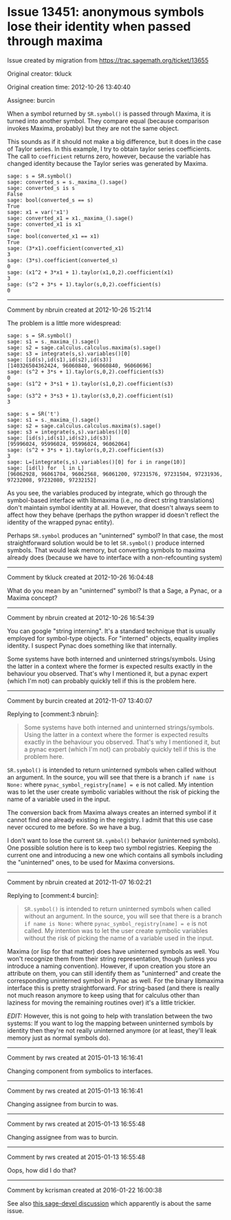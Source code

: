 # Issue 13451: anonymous symbols lose their identity when passed through maxima

Issue created by migration from https://trac.sagemath.org/ticket/13655

Original creator: tkluck

Original creation time: 2012-10-26 13:40:40

Assignee: burcin

When a symbol returned by `SR.symbol()` is passed through Maxima, it is turned into another symbol. They compare equal (because comparison invokes Maxima, probably) but they are not the same object.

This sounds as if it should not make a big difference, but it does in the case of Taylor series. In this example, I try to obtain taylor series coefficients. The call to `coefficient` returns zero, however, because the variable has changed identity because the Taylor series was generated by Maxima.



```
sage: s = SR.symbol()
sage: converted_s = s._maxima_().sage()
sage: converted_s is s
False
sage: bool(converted_s == s)
True
sage: x1 = var('x1')
sage: converted_x1 = x1._maxima_().sage()
sage: converted_x1 is x1
True
sage: bool(converted_x1 == x1)
True
sage: (3*x1).coefficient(converted_x1)
3
sage: (3*s).coefficient(converted_s)
0
sage: (x1^2 + 3*x1 + 1).taylor(x1,0,2).coefficient(x1)
3
sage: (s^2 + 3*s + 1).taylor(s,0,2).coefficient(s)
0

```



---

Comment by nbruin created at 2012-10-26 15:21:14

The problem is a little more widespread:

```
sage: s = SR.symbol()
sage: s1 = s._maxima_().sage()
sage: s2 = sage.calculus.calculus.maxima(s).sage()
sage: s3 = integrate(s,s).variables()[0]
sage: [id(s),id(s1),id(s2),id(s3)]
[140326504362424, 96060840, 96060840, 96060696]
sage: (s^2 + 3*s + 1).taylor(s,0,2).coefficient(s3)
0
sage: (s1^2 + 3*s1 + 1).taylor(s1,0,2).coefficient(s3)
0
sage: (s3^2 + 3*s3 + 1).taylor(s3,0,2).coefficient(s1)
3
```


```
sage: s = SR('t')
sage: s1 = s._maxima_().sage()
sage: s2 = sage.calculus.calculus.maxima(s).sage()
sage: s3 = integrate(s,s).variables()[0]
sage: [id(s),id(s1),id(s2),id(s3)]
[95996024, 95996024, 95996024, 96062064]
sage: (s^2 + 3*s + 1).taylor(s,0,2).coefficient(s3)
3
sage: L=[integrate(s,s).variables()[0] for i in range(10)]
sage: [id(l) for  l in L]
[96062928, 96061704, 96062568, 96061200, 97231576, 97231504, 97231936, 97232008, 97232080, 97232152]
```

As you see, the variables produced by integrate, which go through the symbol-based interface with libmaxima (i.e., no direct string translations) don't maintain symbol identity at all. However, that doesn't always seem to affect how they behave (perhaps the python wrapper id doesn't reflect the identity of the wrapped pynac entity).

Perhaps `SR.symbol` produces an "uninterned" symbol? In that case, the most straightforward solution would be to let `SR.symbol()` produce interned symbols. That would leak memory, but converting symbols to maxima already does (because we have to interface with a non-refcounting system)


---

Comment by tkluck created at 2012-10-26 16:04:48

What do you mean by an "uninterned" symbol? Is that a Sage, a Pynac, or a Maxima concept?


---

Comment by nbruin created at 2012-10-26 16:54:39

You can google "string interning". It's a standard technique that is usually employed for symbol-type objects. For "interned" objects, equality implies identity. I suspect Pynac does something like that internally.

Some systems have both interned and uninterned strings/symbols. Using the latter in a context where the former is expected results exactly in the behaviour you observed. That's why I mentioned it, but a pynac expert (which I'm not) can probably quickly tell if this is the problem here.


---

Comment by burcin created at 2012-11-07 13:40:07

Replying to [comment:3 nbruin]:
> Some systems have both interned and uninterned strings/symbols. Using the latter in a context where the former is expected results exactly in the behaviour you observed. That's why I mentioned it, but a pynac expert (which I'm not) can probably quickly tell if this is the problem here.

`SR.symbol()` is intended to return uninterned symbols when called without an argument. In the source, you will see that there is a branch `if name is None:` where `pynac_symbol_registry[name] = e` is not called. My intention was to let the user create symbolic variables without the risk of picking the name of a variable used in the input. 

The conversion back from Maxima always creates an interned symbol if it cannot find one already existing in the registry. I admit that this use case never occured to me before. So we have a bug.

I don't want to lose the current `SR.symbol()` behavior (uninterned symbols). One possible solution here is to keep two symbol registries. Keeping the current one and introducing a new one which contains all symbols including the "uninterned" ones, to be used for Maxima conversions.


---

Comment by nbruin created at 2012-11-07 16:02:21

Replying to [comment:4 burcin]:
> `SR.symbol()` is intended to return uninterned symbols when called without an argument. In the source, you will see that there is a branch `if name is None:` where `pynac_symbol_registry[name] = e` is not called. My intention was to let the user create symbolic variables without the risk of picking the name of a variable used in the input. 

Maxima (or lisp for that matter) does have uninterned symbols as well. You won't recognize them from their string representation, though (unless you introduce a naming convention). However, if upon creation you store an attribute on them, you can still identify them as "uninterned" and create the corresponding uninterned symbol in Pynac as well. For the binary libmaxima interface this is pretty straightforward. For string-based (and there is really not much reason anymore to keep using that for calculus other than laziness for moving the remaining routines over) it's a little trickier.

*EDIT:* However, this is not going to help with translation between the two systems: If you want to log the mapping between uninterned symbols by identity then they're not really uninterned anymore (or at least, they'll leak memory just as normal symbols do).


---

Comment by rws created at 2015-01-13 16:16:41

Changing component from symbolics to interfaces.


---

Comment by rws created at 2015-01-13 16:16:41

Changing assignee from burcin to was.


---

Comment by rws created at 2015-01-13 16:55:48

Changing assignee from was to burcin.


---

Comment by rws created at 2015-01-13 16:55:48

Oops, how did I do that?


---

Comment by kcrisman created at 2016-01-22 16:00:38

See also [this sage-devel discussion](https://groups.google.com/forum/#!topic/sage-devel/ktAt5_9xhOk) which apparently is about the same issue.
